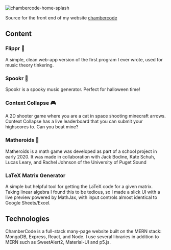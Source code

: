 ![chambercode-home-splash](https://user-images.githubusercontent.com/56745633/137446704-a92d5a99-fb10-47a6-832b-2c184648f769.png)

Source for the front end of my website [chambercode](https://chambercode.com)

## Content
### Flippr 🎹
A simple, clean web-app version of the first program I ever wrote, used for music theory tinkering.

### Spookr 🎃
Spookr is a spooky music generator. Perfect for halloween time!

### Context Collapse 🎮
A 2D shooter game where you are a cat in space shooting minecraft arrows.
Context Collapse has a live leaderboard that you can submit your highscores to. Can you beat mine?

### Matheroids 🌠
Matheroids is a math game was developed as part of a school project in early 2020. It was made in collaboration with Jack Bodine, Kate Schuh, Lucas Leary, and Rachel Johnson of the University of Puget Sound

### LaTeX Matrix Generator
A simple but helpful tool for getting the LaTeX code for a given matrix. Taking linear algebra I found this to be tedious, so I made a slick UI with a live preview powered by MathJax, with input controls almost identical to Google Sheets/Excel.

## Technologies 
ChamberCode is a full-stack many-page website built on the MERN stack: MongoDB, Express, React, and Node.
I use several libraries in addition to MERN such as SweetAlert2, Material-UI and p5.js.
